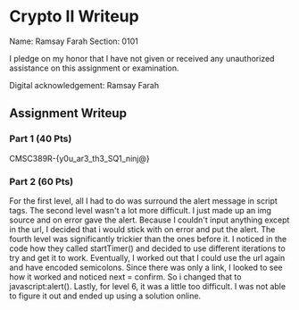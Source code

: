 # Crypto II Writeup

Name: Ramsay Farah
Section: 0101

I pledge on my honor that I have not given or received any unauthorized
assistance on this assignment or examination.

Digital acknowledgement: Ramsay Farah

## Assignment Writeup

### Part 1 (40 Pts)

CMSC389R-{y0u_ar3_th3_SQ1_ninj@}

### Part 2 (60 Pts)

For the first level, all I had to do was surround the alert message in script tags. The second level wasn't a lot more difficult. I just made up an img source and on error gave the alert. Because I couldn't input anything except in the url, I decided that i would stick with on error and put the alert. The fourth level was significantly trickier than the ones before it. I noticed in the code how they called startTimer() and decided to use different iterations to try and get it to work. Eventually, I worked out that I could use the url again and have encoded semicolons. Since there was only a link, I looked to see how it worked and noticed next = confirm. So i changed that to javascript:alert(). Lastly, for level 6, it was a little too difficult. I was not able to figure it out and ended up using a solution online.
